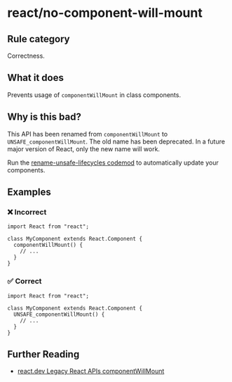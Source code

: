 # react/no-component-will-mount

## Rule category

Correctness.

## What it does

Prevents usage of `componentWillMount` in class components.

## Why is this bad?

This API has been renamed from `componentWillMount` to `UNSAFE_componentWillMount`. The old name has been deprecated. In a future major version of React, only the new name will work.

Run the [rename-unsafe-lifecycles codemod](https://github.com/reactjs/react-codemod#rename-unsafe-lifecycles) to automatically update your components.

## Examples

### ❌ Incorrect

```tsx
import React from "react";

class MyComponent extends React.Component {
  componentWillMount() {
    // ...
  }
}
```

### ✅ Correct

```tsx
import React from "react";

class MyComponent extends React.Component {
  UNSAFE_componentWillMount() {
    // ...
  }
}
```

## Further Reading

- [react.dev Legacy React APIs componentWillMount](https://react.dev/reference/react/Component#componentwillmount)
